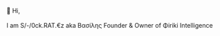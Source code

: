 👋 Hi,<br><br>
I am S/-/0ck.RAT.€z aka Βασίλης Founder & Owner of Φiriki Intelligence<br><br>
<!---
F-I-Agency/F-I-Agency is a ✨ special ✨ repository because its `README.md` (this file) appears on your GitHub profile.
You can click the Preview link to take a look at your changes.
--->
